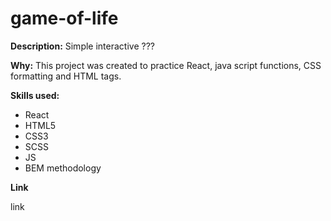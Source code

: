 # game-of-life

**Description:**
Simple interactive ???

**Why:**
This project was created to practice React, java script functions, CSS formatting and HTML tags.

**Skills used:**

- React
- HTML5
- CSS3
- SCSS
- JS
- BEM methodology

**Link**

link
